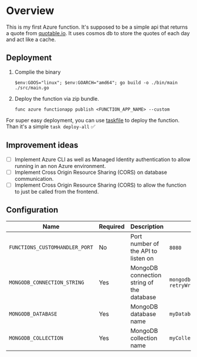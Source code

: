 # Overview

This is my first Azure function. It's supposed to be a simple api that returns a quote from [quotable.io](https://api.quotable.io). It uses cosmos db to store the quotes of each day and act like a cache.

## Deployment

1. Complie the binary

   ```pwsh
   $env:GOOS="linux"; $env:GOARCH="amd64"; go build -o ./bin/main ./src/main.go
   ```

2. Deploy the function via zip bundle.

   ```pwsh
   func azure functionapp publish <FUNCTION_APP_NAME> --custom
   ```

For super easy deployment, you can use [taskfile](https://taskfile.dev/#/installation) to deploy the function. Than it's a simple `task deploy-all` ✅

## Improvement ideas

- [ ] Implement Azure CLI as well as Managed Identity authentication to allow running in an non Azure environment.
- [ ] Implement Cross Origin Resource Sharing (CORS) on database communication.
- [ ] Implement Cross Origin Resource Sharing (CORS) to allow the function to just be called from the frontend.

## Configuration

| Name                           | Required | Description                               | Example                                                                                                  |
| ------------------------------ | -------- | ----------------------------------------- | -------------------------------------------------------------------------------------------------------- |
| `FUNCTIONS_CUSTOMHANDLER_PORT` | No       | Port number of the API to listen on       | `8080`                                                                                                   |
| `MONGODB_CONNECTION_STRING`    | Yes      | MongoDB connection string of the database | `mongodb://myDatabaseUser:D1fficultP%40ssw0rd@cluster0.example.mongodb.net/?retryWrites=true&w=majority` |
| `MONGODB_DATABASE`             | Yes      | MongoDB database name                     | `myDatabase`                                                                                             |
| `MONGODB_COLLECTION`           | Yes      | MongoDB collection name                   | `myCollection`                                                                                           |
